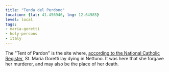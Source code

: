 ```yaml
---
title: "Tenda del Perdono"
location: {lat: 41.456946, lng: 12.64985}
level: local
tags:
- maria-goretti
- holy-persons
- italy
---
```


The "Tent of Pardon" is the site where, [according to the National Catholic Register](https://www.ncregister.com/blog/in-the-footsteps-of-st-maria-goretti), St. Maria Goretti lay dying in Nettuno.  It was here that she forgave her murderer, and may also be the place of her death.
